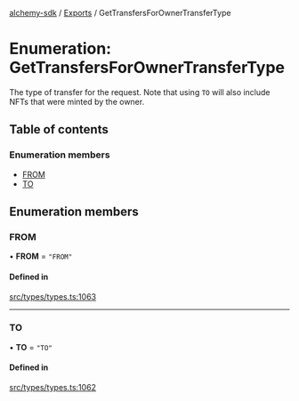 [alchemy-sdk](../README.md) / [Exports](../modules.md) / GetTransfersForOwnerTransferType

# Enumeration: GetTransfersForOwnerTransferType

The type of transfer for the request. Note that using `TO` will also include
NFTs that were minted by the owner.

## Table of contents

### Enumeration members

- [FROM](GetTransfersForOwnerTransferType.md#from)
- [TO](GetTransfersForOwnerTransferType.md#to)

## Enumeration members

### FROM

• **FROM** = `"FROM"`

#### Defined in

[src/types/types.ts:1063](https://github.com/alchemyplatform/alchemy-sdk-js/blob/e62e5c7/src/types/types.ts#L1063)

___

### TO

• **TO** = `"TO"`

#### Defined in

[src/types/types.ts:1062](https://github.com/alchemyplatform/alchemy-sdk-js/blob/e62e5c7/src/types/types.ts#L1062)
